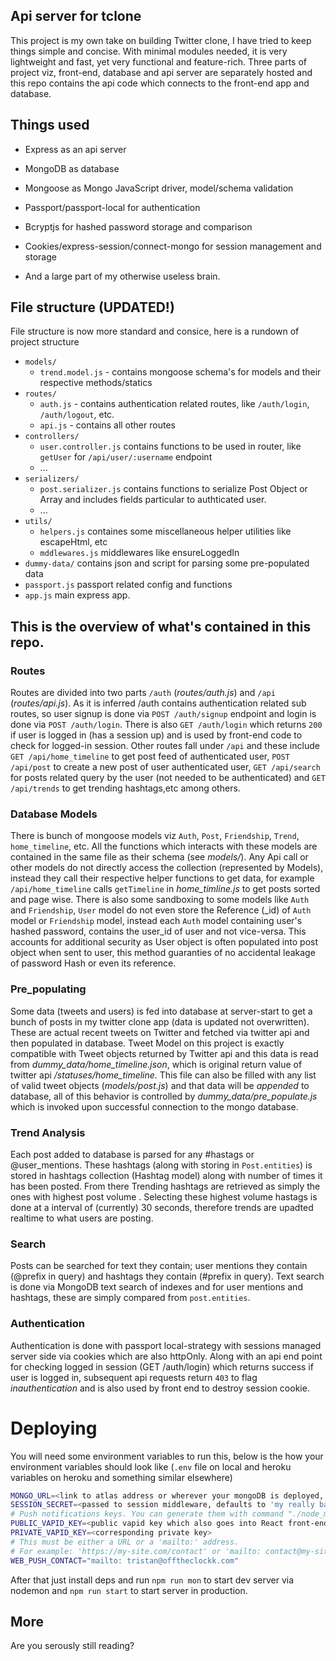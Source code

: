 ## Api server for tclone

This project is my own take on building Twitter clone, I have tried to keep things simple and concise. With minimal modules needed, it is very lightweight and fast, yet very functional and feature-rich. Three parts of project viz, front-end, database and api server are separately hosted and this repo contains the api code which connects to the front-end app and database.

## Things used

- Express as an api server

- MongoDB as database

- Mongoose as Mongo JavaScript driver, model/schema validation

- Passport/passport-local for authentication

- Bcryptjs for hashed password storage and comparison

- Cookies/express-session/connect-mongo for session management and storage

- And a large part of my otherwise useless brain.

## File structure (UPDATED!)
File structure is now more standard and consice, here is a rundown of project structure 
- `models/`
  - `trend.model.js` - contains mongoose schema's for models and their respective methods/statics
- `routes/`
  - `auth.js` - contains authentication related routes, like `/auth/login`, `/auth/logout`, etc.
  - `api.js` - contains all other routes
- `controllers/`
  - `user.controller.js` contains functions to be used in router, like `getUser` for `/api/user/:username` endpoint
  - ...
- `serializers/`
  - `post.serializer.js` contains functions to serialize Post Object or Array and includes fields particular to authticated user.
  - ...
- `utils/`
  - `helpers.js`  containes some miscellaneous helper utilities like escapeHtml, etc
  - `mddlewares.js` middlewares like ensureLoggedIn
- `dummy-data/` contains json and script for parsing some pre-populated data
- `passport.js` passport related config and functions
- `app.js` main express app.

##  This is the overview of what's contained in this repo.

### Routes 
Routes are divided into two parts `/auth` (*routes/auth.js*) and `/api` (*routes/api.js*). As it is inferred /auth contains authentication related sub routes, so user signup is done via `POST /auth/signup` endpoint and login is done via `POST /auth/login`. There is also `GET /auth/login` which returns `200` if user is logged in (has a session up) and is used by front-end code to check for logged-in session. Other routes fall under `/api` and these include `GET /api/home_timeline` to get post feed of authenticated user, `POST /api/post` to create a new post of user authenticated user, `GET /api/search` for posts related query by the user (not needed to be authenticated) and `GET /api/trends` to get trending hashtags,etc among others.

### Database Models 

There is bunch of mongoose models viz `Auth`, `Post`, `Friendship`, `Trend`, `home_timeline`, etc. All the functions which interacts with these models are contained in the same file as their schema (see *models/*). Any Api call or other models do not directly access the collection (represented by Models), instead they call their respective helper functions to get data, for example `/api/home_timeline` calls `getTimeline` in *home_timline.js* to get posts sorted and page wise. There is also some sandboxing to some models like `Auth` and `Friendship`, `User` model do not even store the Reference (_id) of `Auth` model or `Friendship` model, instead each `Auth` model containing user's hashed password, contains the user_id of user and not vice-versa. This accounts for additional security as User object is often populated into post object when sent to user, this method guaranties of no accidental leakage of password Hash or even its reference.

### Pre_populating 

Some data (tweets and users) is fed into database at server-start to get a bunch of posts in my twitter clone app (data is updated not overwritten). These are actual recent tweets on Twitter and fetched via twitter api and then populated in database. Tweet Model on this project is exactly compatible with Tweet objects returned by Twitter api and this data is read from *dummy_data/home_timeline.json*, which is original return value of twitter api */statuses/home_timeline*. This file can also be filled with any list of valid tweet objects (*models/post.js*) and that data will be _appended_ to database, all of this behavior is controlled by *dummy_data/pre_populate.js* which is invoked upon successful connection to the mongo database.

### Trend Analysis 

Each post added to database is parsed for any #hastags or @user_mentions. These hashtags (along with storing in `Post.entities`) is stored in hashtags collection (Hashtag model) along with number of times it has been posted. From there Trending hashtags are retrieved as simply the ones with highest post volume . Selecting these highest volume hastags is done at a interval of (currently) 30 seconds, therefore trends are upadted realtime to what users are posting.

### Search 

Posts can be searched for text they contain; user mentions they contain (@prefix in query) and hashtags they contain (#prefix in query). Text search is done via MongoDB text search of indexes and for user mentions and hashtags, these are simply compared from `post.entities`.

### Authentication 

Authentication is done with passport local-strategy with sessions managed server side via cookies which are also httpOnly. Along with an api end point for checking logged in session (GET /auth/login) which returns success if user is logged in, subsequent api requests return `403` to flag *inauthentication* and is also used by front end to destroy session cookie.

# Deploying

You will need some environment variables to run this, below is the how your environment variables should look like (`.env` file on local and heroku variables on heroku and something similar elsewhere)

```bash
MONGO_URL=<link to atlas address or wherever your mongoDB is deployed, defaults to 'mongodb://localhost/test'>
SESSION_SECRET=<passed to session middleware, defaults to 'my really bad session secret'>
# Push notifications keys. You can generate them with command "./node_modules/.bin/web-push generate-vapid-keys"
PUBLIC_VAPID_KEY=<public vapid key which also goes into React front-end>
PRIVATE_VAPID_KEY=<corresponding private key>
# This must be either a URL or a 'mailto:' address.
# For example: 'https://my-site.com/contact' or 'mailto: contact@my-site.com'
WEB_PUSH_CONTACT="mailto: tristan@offtheclockk.com"
```

After that just install deps and run `npm run mon` to start dev server via nodemon and `npm run start` to start server in production.

## More

Are you serously still reading?